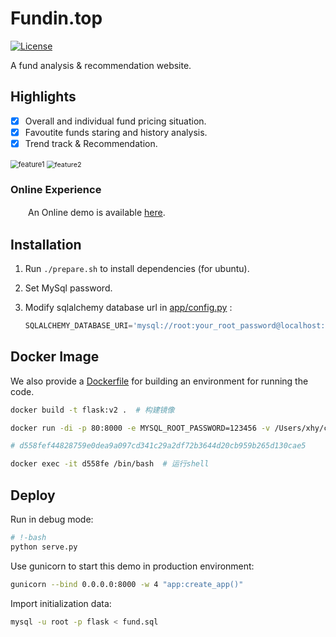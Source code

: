 # Fundin.top
<p>
    <a href="https://opensource.org/licenses/MIT">
        <img src="https://img.shields.io/badge/License-Apache-brightgreen.svg" alt="License">
    </a>
</p>

A fund analysis & recommendation website.

## Highlights

- [x] Overall and individual fund pricing situation.
- [x] Favoutite funds staring and history analysis.
- [x] Trend track & Recommendation.

<img src="http://www.xyu.ink/wp-content/uploads/2020/01/feature1.png" style="zoom:80%;" alt="feature1" />

<img src="http://www.xyu.ink/wp-content/uploads/2020/01/feature2.png" style="zoom:77%;" alt="feature2" />

### Online Experience

　　An Online demo is available [here](http://www.xyu.ink:8888).

## Installation

 1. Run `./prepare.sh` to install dependencies (for ubuntu).

 2. Set MySql password.

 3. Modify sqlalchemy database url in [app/config.py](https://github.com/misads/flask_dempo/echarts/app/config.py) :

    ```python
    SQLALCHEMY_DATABASE_URI='mysql://root:your_root_password@localhost:3306/flask
    ```

## Docker Image

We also provide a [Dockerfile](https://github.com/misads/flask_demo/blob/echarts/Dockerfile) for building an environment for running the code.

```bash
docker build -t flask:v2 .  # 构建镜像

docker run -di -p 80:8000 -e MYSQL_ROOT_PASSWORD=123456 -v /Users/xhy/commits/flask_demo:/opt/flask flask:v2  # 启动容器 映射端口并挂载硬盘

# d558fef44828759e0dea9a097cd341c29a2df72b3644d20cb959b265d130cae5

docker exec -it d558fe /bin/bash  # 运行shell
```

## Deploy

Run in debug mode:

```bash
# !-bash
python serve.py
```

Use gunicorn to start this demo in production environment:

```bash
gunicorn --bind 0.0.0.0:8000 -w 4 "app:create_app()"
```

Import initialization data:

```bash
mysql -u root -p flask < fund.sql
```

